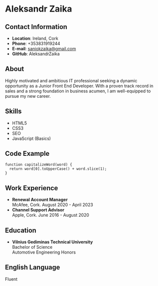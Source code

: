 # Aleksandr Zaika
## Contact Information
* **Location**: Ireland, Cork
* **Phone**: +353831919244
* **E-mail**: saniokzaika@gmail.com
* **GitHub**: AleksandrZaika 
## About
Highly motivated and ambitious IT professional seeking a dynamic opportunity as a Junior Front End Developer. With a proven track record in sales and a strong foundation in business acumen, I am well-equipped to pursue my new career.
## Skills
* HTML5
* CSS3
* SEO
* JavaScript (Basics)
## Code Example
```
function capitalizeWord(word) {
  return word[0].toUpperCase() + word.slice(1);
}
```
## Work Experience
* **Renewal Account Manager**  
McAfee, Cork. August 2020 - April 2023
* **Channel Support Advisor**  
Apple, Cork. June 2016 - August 2020
## Education
* **Vilnius Gediminas Technical University**  
Bachelor of Science  
Automotive Engineering Honors  
## English Language 
Fluent 